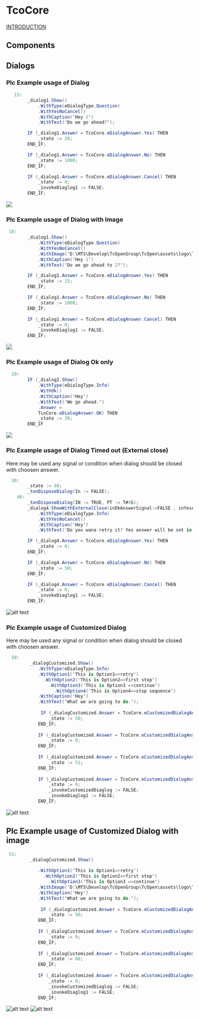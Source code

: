 # TcoCore

[INTRODUCTION](docs/Introduction.md)

## Components


## Dialogs 

### Plc Example usage of Dialog

```csharp
   15:
        _dialog1.Show()
            .WithType(eDialogType.Question)
            .WithYesNoCancel()
            .WithCaption('Hey 2')
            .WithText('Do we go ahead?');

        IF (_dialog1.Answer = TcoCore.eDialogAnswer.Yes) THEN
            _state := 20;
        END_IF;

        IF (_dialog1.Answer = TcoCore.eDialogAnswer.No) THEN
            _state := 1000;
        END_IF;

        IF (_dialog1.Answer = TcoCore.eDialogAnswer.Cancel) THEN
            _state := 0;
            _invokeDiaglog1 := FALSE;
        END_IF;
```
![](assets/dialogWithoutPicture.png)

### Plc Example usage of Dialog with Image

```csharp
 10:
        _dialog1.Show()
            .WithType(eDialogType.Question)
            .WithYesNoCancel()
			.WithImage('D:\MTS\Develop\TcOpenGroup\TcOpen\assets\logo\TcOpenLogo.png',500,500)
            .WithCaption('Hey 1')
            .WithText('Do we go ahead to 2?');

        IF (_dialog1.Answer = TcoCore.eDialogAnswer.Yes) THEN
            _state := 15;
        END_IF;

        IF (_dialog1.Answer = TcoCore.eDialogAnswer.No) THEN
            _state := 1000;
        END_IF;

        IF (_dialog1.Answer = TcoCore.eDialogAnswer.Cancel) THEN
            _state := 0;
            _invokeDiaglog1 := FALSE;
        END_IF;
```
![](assets/dialogWithPicture.png)

### Plc Example usage of Dialog Ok only

```csharp
  20:
        IF (_dialog2.Show()
            .WithType(eDialogType.Info)
            .WithOk()
            .WithCaption('Hey')
            .WithText('We go ahead.')
            .Answer =
            TcoCore.eDialogAnswer.OK) THEN
            _state := 30;
        END_IF
```
![](assets/dialogOk.png)

### Plc Example usage of Dialog Timed out (External close)

Here may be used any signal or condition when dialog should be closed with choosen answer.

```csharp
  30:
        _state := 40;
        _tonDisposeDialog(In := FALSE);
    40:
        _tonDisposeDialog(IN := TRUE, PT := T#4S);
		_dialog4.ShowWithExternalClose(inOkAnswerSignal:=FALSE , inYesAnswerSignal:= _tonDisposeDialog.Q, inNoAnswerSignal:= FALSE, inCancelAnswerSignal:= FALSE)
		    .WithType(eDialogType.Info)
            .WithYesNoCancel()
            .WithCaption('Hey')
            .WithText('Do you wana retry it? Yes answer will be set in 4 sec?');

        IF (_dialog4.Answer = TcoCore.eDialogAnswer.Yes) THEN
            _state := 0;
        END_IF;

        IF (_dialog4.Answer = TcoCore.eDialogAnswer.No) THEN
            _state := 50;
        END_IF;

        IF (_dialog4.Answer = TcoCore.eDialogAnswer.Cancel) THEN
            _state := 0;
            _invokeDiaglog1 := FALSE;
        END_IF;
```
![alt text](assets/dialogTimedOut.png)

### Plc Example usage of Customized Dialog

Here may be used any signal or condition when dialog should be closed with choosen answer.

```csharp
  50:
         _dialogCustomized.Show()
            .WithType(eDialogType.Info)
            .WithOption1('This is Option1=>retry')
			  .WithOption2('This is Option2=>first step')
			    .WithOption3('This is Option3 =>continue')
				  .WithOption4('This is Option4=>stop sequence')
            .WithCaption('Hey')
            .WithText('What we are going to do.');
            
			 IF (_dialogCustomized.Answer = TcoCore.eCustomizedDialogAnswer.Option1) THEN
				_state := 50;
			END_IF;
	
			IF (_dialogCustomized.Answer = TcoCore.eCustomizedDialogAnswer.Option2) THEN
				_state := 0;
			END_IF;
	
			IF (_dialogCustomized.Answer = TcoCore.eCustomizedDialogAnswer.Option3) THEN
				_state := 51;
			END_IF;
	
			IF (_dialogCustomized.Answer = TcoCore.eCustomizedDialogAnswer.Option4) THEN
				_state := 0;
				_invokeCustomizedDiaglog := FALSE;
				_invokeDiaglog1 := FALSE;
			END_IF;
```

![alt text](assets/customizedDialog4Option.png)
## Plc Example usage of Customized Dialog with image

```csharp
 51:
         _dialogCustomized.Show()
            
            .WithOption1('This is Option1=>retry')
			  .WithOption2('This is Option2=>first step')
			    .WithOption3('This is Option3 =>continue')
			.WithImage('D:\MTS\Develop\TcOpenGroup\TcOpen\assets\logo\TcOpenWide.png',500,500)
            .WithCaption('Hey')
            .WithText('What we are going to do.');
            
			 IF (_dialogCustomized.Answer = TcoCore.eCustomizedDialogAnswer.Option1) THEN
				_state := 50;
			END_IF;
	
			IF (_dialogCustomized.Answer = TcoCore.eCustomizedDialogAnswer.Option2) THEN
				_state := 0;
			END_IF;
	
			IF (_dialogCustomized.Answer = TcoCore.eCustomizedDialogAnswer.Option3) THEN
				_state := 60;
			END_IF;
	
			IF (_dialogCustomized.Answer = TcoCore.eCustomizedDialogAnswer.Option4) THEN
				_state := 0;
				_invokeCustomizedDiaglog := FALSE;
				_invokeDiaglog1 := FALSE;
			END_IF;
```

![alt text](assets/customizedDialog3OptionsWithImage.png)
![alt text](assets/customizedDialog3OptionsWithZoomedImage.png)